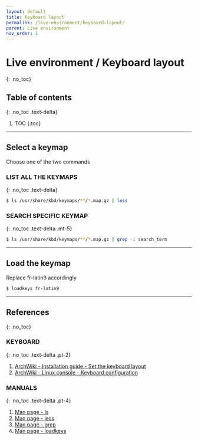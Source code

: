 ```yaml
---
layout: default
title: Keyboard layout
permalink: /live-environment/keyboard-layout/
parent: Live environment
nav_order: 1
---
```


# Live environment / Keyboard layout
{: .no_toc}

## Table of contents
{: .no_toc .text-delta}

1. TOC
{:toc}

---

## Select a keymap

Choose one of the two commands

### LIST ALL THE KEYMAPS
{: .no_toc .text-delta}

```bash
$ ls /usr/share/kbd/keymaps/**/*.map.gz | less
```

### SEARCH SPECIFIC KEYMAP
{: .no_toc .text-delta .mt-5}

```bash
$ ls /usr/share/kbd/keymaps/**/*.map.gz | grep -i search_term
```

---

## Load the keymap

Replace fr-latin9 accordingly

```bash
$ loadkeys fr-latin9
```

---

## References
{: .no_toc}

### KEYBOARD
{: .no_toc .text-delta .pt-2}

1. [ArchWiki - Installation guide - Set the keyboard layout](https://wiki.archlinux.org/index.php/Installation_guide#Set_the_keyboard_layout)
1. [ArchWiki - Linux console - Keyboard configuration](https://wiki.archlinux.org/index.php/Linux_console/Keyboard_configuration)

### MANUALS
{: .no_toc .text-delta .pt-4}

1. [Man page - ls](https://jlk.fjfi.cvut.cz/arch/manpages/man/core/coreutils/ls.1.en)
1. [Man page - less](https://jlk.fjfi.cvut.cz/arch/manpages/man/core/less/less.1.en)
1. [Man page - grep](https://jlk.fjfi.cvut.cz/arch/manpages/man/core/grep/grep.1.en)
1. [Man page - loadkeys](https://jlk.fjfi.cvut.cz/arch/manpages/man/loadkeys.1)
